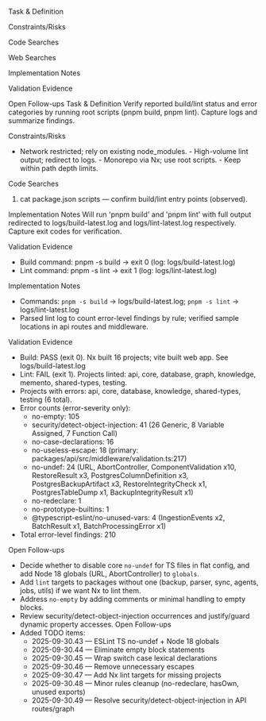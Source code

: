 Task & Definition

Constraints/Risks

Code Searches

Web Searches

Implementation Notes

Validation Evidence

Open Follow-ups
Task & Definition
Verify reported build/lint status and error categories by running root scripts (pnpm build, pnpm lint). Capture logs and summarize findings.

Constraints/Risks
- Network restricted; rely on existing node_modules. - High-volume lint output; redirect to logs. - Monorepo via Nx; use root scripts. - Keep within path depth limits.

Code Searches
1) cat package.json scripts — confirm build/lint entry points (observed).

Implementation Notes
Will run 'pnpm build' and 'pnpm lint' with full output redirected to logs/build-latest.log and logs/lint-latest.log respectively. Capture exit codes for verification.

Validation Evidence
- Build command: pnpm -s build -> exit 0 (log: logs/build-latest.log)
- Lint command: pnpm -s lint -> exit 1 (log: logs/lint-latest.log)

Implementation Notes
- Commands: `pnpm -s build` -> logs/build-latest.log; `pnpm -s lint` -> logs/lint-latest.log
- Parsed lint log to count error-level findings by rule; verified sample locations in api routes and middleware.

Validation Evidence
- Build: PASS (exit 0). Nx built 16 projects; vite built web app. See logs/build-latest.log
- Lint: FAIL (exit 1). Projects linted: api, core, database, graph, knowledge, memento, shared-types, testing.
- Projects with errors: api, core, database, knowledge, shared-types, testing (6 total).
- Error counts (error-severity only):
  - no-empty: 105
  - security/detect-object-injection: 41 (26 Generic, 8 Variable Assigned, 7 Function Call)
  - no-case-declarations: 16
  - no-useless-escape: 18 (primary: packages/api/src/middleware/validation.ts:217)
  - no-undef: 24 (URL, AbortController, ComponentValidation x10, RestoreResult x3, PostgresColumnDefinition x3, PostgresBackupArtifact x3, RestoreIntegrityCheck x1, PostgresTableDump x1, BackupIntegrityResult x1)
  - no-redeclare: 1
  - no-prototype-builtins: 1
  - @typescript-eslint/no-unused-vars: 4 (IngestionEvents x2, BatchResult x1, BatchProcessingError x1)
- Total error-level findings: 210

Open Follow-ups
- Decide whether to disable core `no-undef` for TS files in flat config, and add Node 18 globals (URL, AbortController) to `globals`.
- Add `lint` targets to packages without one (backup, parser, sync, agents, jobs, utils) if we want Nx to lint them.
- Address `no-empty` by adding comments or minimal handling to empty blocks.
- Review security/detect-object-injection occurrences and justify/guard dynamic property accesses.
Open Follow-ups
- Added TODO items:
  - 2025-09-30.43 — ESLint TS no-undef + Node 18 globals
  - 2025-09-30.44 — Eliminate empty block statements
  - 2025-09-30.45 — Wrap switch case lexical declarations
  - 2025-09-30.46 — Remove unnecessary escapes
  - 2025-09-30.47 — Add Nx lint targets for missing projects
  - 2025-09-30.48 — Minor rules cleanup (no-redeclare, hasOwn, unused exports)
  - 2025-09-30.49 — Resolve security/detect-object-injection in API routes/graph

